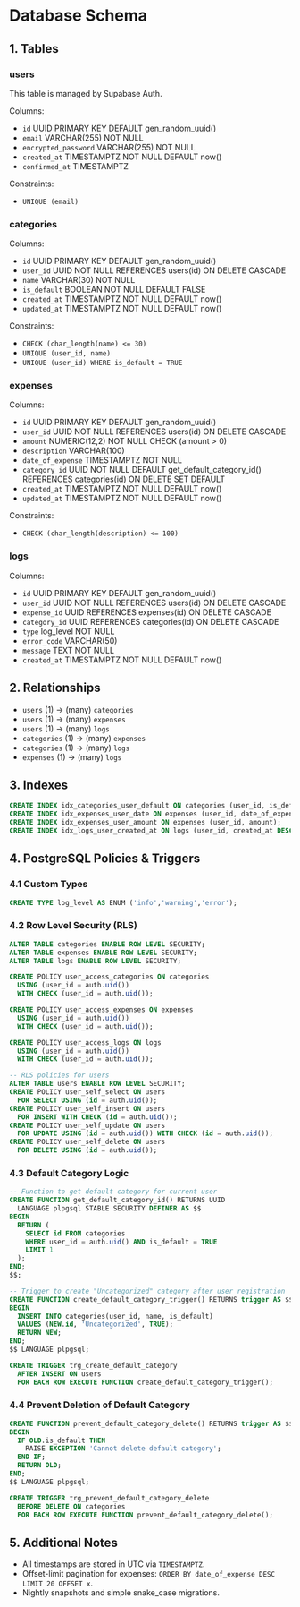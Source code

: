 # Database Schema

## 1. Tables



### users

This table is managed by Supabase Auth.


Columns:
- `id` UUID PRIMARY KEY DEFAULT gen_random_uuid()
- `email` VARCHAR(255) NOT NULL
- `encrypted_password` VARCHAR(255) NOT NULL
- `created_at` TIMESTAMPTZ NOT NULL DEFAULT now()
- `confirmed_at` TIMESTAMPTZ

Constraints:
- `UNIQUE (email)`

### categories
Columns:
- `id` UUID PRIMARY KEY DEFAULT gen_random_uuid()
- `user_id` UUID NOT NULL REFERENCES users(id) ON DELETE CASCADE
- `name` VARCHAR(30) NOT NULL
- `is_default` BOOLEAN NOT NULL DEFAULT FALSE
- `created_at` TIMESTAMPTZ NOT NULL DEFAULT now()
- `updated_at` TIMESTAMPTZ NOT NULL DEFAULT now()

Constraints:
- `CHECK (char_length(name) <= 30)`
- `UNIQUE (user_id, name)`
- `UNIQUE (user_id) WHERE is_default = TRUE`

### expenses
Columns:
- `id` UUID PRIMARY KEY DEFAULT gen_random_uuid()
- `user_id` UUID NOT NULL REFERENCES users(id) ON DELETE CASCADE
- `amount` NUMERIC(12,2) NOT NULL CHECK (amount > 0)
- `description` VARCHAR(100)
- `date_of_expense` TIMESTAMPTZ NOT NULL
- `category_id` UUID NOT NULL DEFAULT get_default_category_id() REFERENCES categories(id) ON DELETE SET DEFAULT
- `created_at` TIMESTAMPTZ NOT NULL DEFAULT now()
- `updated_at` TIMESTAMPTZ NOT NULL DEFAULT now()

Constraints:
- `CHECK (char_length(description) <= 100)`

### logs
Columns:
- `id` UUID PRIMARY KEY DEFAULT gen_random_uuid()
- `user_id` UUID NOT NULL REFERENCES users(id) ON DELETE CASCADE
- `expense_id` UUID REFERENCES expenses(id) ON DELETE CASCADE
- `category_id` UUID REFERENCES categories(id) ON DELETE CASCADE
- `type` log_level NOT NULL
- `error_code` VARCHAR(50)
- `message` TEXT NOT NULL
- `created_at` TIMESTAMPTZ NOT NULL DEFAULT now()

## 2. Relationships
- `users` (1) → (many) `categories`
- `users` (1) → (many) `expenses`
- `users` (1) → (many) `logs`
- `categories` (1) → (many) `expenses`
- `categories` (1) → (many) `logs`
- `expenses` (1) → (many) `logs`

## 3. Indexes
```sql
CREATE INDEX idx_categories_user_default ON categories (user_id, is_default);
CREATE INDEX idx_expenses_user_date ON expenses (user_id, date_of_expense DESC);
CREATE INDEX idx_expenses_user_amount ON expenses (user_id, amount);
CREATE INDEX idx_logs_user_created_at ON logs (user_id, created_at DESC);
```

## 4. PostgreSQL Policies & Triggers

### 4.1 Custom Types
```sql
CREATE TYPE log_level AS ENUM ('info','warning','error');
```

### 4.2 Row Level Security (RLS)
```sql
ALTER TABLE categories ENABLE ROW LEVEL SECURITY;
ALTER TABLE expenses ENABLE ROW LEVEL SECURITY;
ALTER TABLE logs ENABLE ROW LEVEL SECURITY;

CREATE POLICY user_access_categories ON categories
  USING (user_id = auth.uid())
  WITH CHECK (user_id = auth.uid());

CREATE POLICY user_access_expenses ON expenses
  USING (user_id = auth.uid())
  WITH CHECK (user_id = auth.uid());

CREATE POLICY user_access_logs ON logs
  USING (user_id = auth.uid())
  WITH CHECK (user_id = auth.uid());

-- RLS policies for users
ALTER TABLE users ENABLE ROW LEVEL SECURITY;
CREATE POLICY user_self_select ON users
  FOR SELECT USING (id = auth.uid());
CREATE POLICY user_self_insert ON users
  FOR INSERT WITH CHECK (id = auth.uid());
CREATE POLICY user_self_update ON users
  FOR UPDATE USING (id = auth.uid()) WITH CHECK (id = auth.uid());
CREATE POLICY user_self_delete ON users
  FOR DELETE USING (id = auth.uid());
```

### 4.3 Default Category Logic
```sql
-- Function to get default category for current user
CREATE FUNCTION get_default_category_id() RETURNS UUID
  LANGUAGE plpgsql STABLE SECURITY DEFINER AS $$
BEGIN
  RETURN (
    SELECT id FROM categories
    WHERE user_id = auth.uid() AND is_default = TRUE
    LIMIT 1
  );
END;
$$;

-- Trigger to create "Uncategorized" category after user registration
CREATE FUNCTION create_default_category_trigger() RETURNS trigger AS $$
BEGIN
  INSERT INTO categories(user_id, name, is_default)
  VALUES (NEW.id, 'Uncategorized', TRUE);
  RETURN NEW;
END;
$$ LANGUAGE plpgsql;

CREATE TRIGGER trg_create_default_category
  AFTER INSERT ON users
  FOR EACH ROW EXECUTE FUNCTION create_default_category_trigger();
```

### 4.4 Prevent Deletion of Default Category
```sql
CREATE FUNCTION prevent_default_category_delete() RETURNS trigger AS $$
BEGIN
  IF OLD.is_default THEN
    RAISE EXCEPTION 'Cannot delete default category';
  END IF;
  RETURN OLD;
END;
$$ LANGUAGE plpgsql;

CREATE TRIGGER trg_prevent_default_category_delete
  BEFORE DELETE ON categories
  FOR EACH ROW EXECUTE FUNCTION prevent_default_category_delete();
```

## 5. Additional Notes
- All timestamps are stored in UTC via `TIMESTAMPTZ`.
- Offset-limit pagination for expenses: `ORDER BY date_of_expense DESC LIMIT 20 OFFSET x`.
- Nightly snapshots and simple snake_case migrations. 